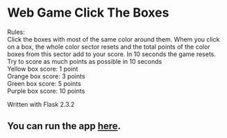 # Web Game Click The Boxes

Rules:  
Click the boxes with most of the same color around them. Whem you click on a box, the whole color sector resets and the total points of the color boxes from this sector add to your score. In 10 seconds the game resets. Try to score as much points as possible in 10 seconds  
Yellow box score: 1 point  
Orange box score: 3 points  
Green box score: 5 points  
Purple box score: 10 points  

Written with Flask 2.3.2

## You can run the app <a href="http://xaoccc.pythonanywhere.com/">here</a>.
